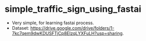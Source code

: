 # simple_traffic_sign_using_fastai
- Very simple, for learning fastai process.
- Dataset: https://drive.google.com/drive/folders/1-7kc7qem9dwKDUSFTjCp8EIzqLYXFuLH?usp=sharing.
